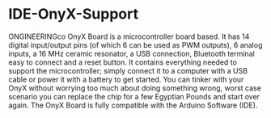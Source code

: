 # IDE-OnyX-Support
ONGINEERINGco OnyX Board is a microcontroller board based. It has 14 digital input/output pins (of which 6 can be used as PWM outputs), 6 analog inputs, a 16 MHz ceramic resonator, a USB connection, Bluetooth terminal easy to connect and a reset button. It contains everything needed to support the microcontroller; simply connect it to a computer with a USB cable or power it with a battery to get started. You can tinker with your OnyX without worrying too much about doing something wrong, worst case scenario you can replace the chip for a few Egyptian Pounds and start over again. The OnyX Board is fully compatible with the  Arduino Software (IDE).
